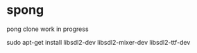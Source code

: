# spong
pong clone
work in progress


sudo apt-get install libsdl2-dev libsdl2-mixer-dev libsdl2-ttf-dev